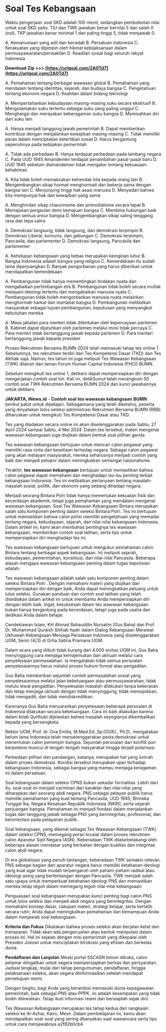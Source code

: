 # Soal Tes Kebangsaan
 
 
Waktu pengerjaan soal SKD adalah 100 menit, sedangkan pembobotan nilai untuk soal SKD yaitu: TIU dan TWK jawaban benar bernilai 5 dan salah 0 (nol), TKP jawaban benar minimal 1 dan paling tinggi 5, tidak menjawab 0.
 
A. Kemanusiaan yang adil dan beradab
B. Persatuan Indonesia
C. Kerakyatan yang dipimpin oleh hikmat kebijaksanaan dalam permusyawaratan/perwakilan
D. Keadilan sosial bagi seluruh rakyat Indonesia
 
**Download Zip >>> [https://urlgoal.com/2A0Td7](https://urlgoal.com/2A0Td7)**


 
A. Pemahaman tentang berbagai wawasan global
B. Pemahaman yang mendalam tentang identitas, sejarah, dan budaya bangsa
C. Pengetahuan tentang ekonomi negara
D. Keahlian dalam bidang teknologi
 
A. Mempertahankan kebudayaan masing-masing suku secara eksklusif
B. Mengutamakan suku tertentu sebagai suku yang paling unggul
C. Menghargai dan merayakan keberagaman suku bangsa
D. Memisahkan diri dari suku lain
 
A. Hanya menjadi tanggung jawab pemerintah
B. Dapat memberikan kontribusi dengan menjalankan kewajiban masing-masing
C. Tidak memiliki peran dalam menciptakan ketertiban sosial
D. Harus bergantung sepenuhnya pada kebijakan pemerintah
 
A. Tidak ada perbedaan
B. Hanya terdapat perbedaan pada lambang negara
C. Pada UUD 1945 Amandemen terdapat penambahan pasal-pasal baru
D. UUD 1945 sebelum diamandemen tidak mengatur tentang kekuasaan kehakiman
 
A. Kita tidak boleh memaksakan kehendak kita kepada orang lain
B. Mengembangkan sikap hormat menghormati dan bekerja sama dengan bangsa lain
C. Menjunjung tinggi hak asasi manusia
D. Menyadari bahwa kita mempunyai hak dan kewajiban yang sama

A. Menghindari sikap chauvinisme dan primodialisme secara tepat
B. Memajukan pergaulan demi kemajuan bangsa
C. Membina hubungan baik dengan semua unsur bangsa
D. Mengembangkan sikap saling tenggang rasa dan tepa salira
 
A. Demokrasi langsung, tidak langsung, dan demokrasi terpimpin
B. Demokrasi Liberal, komunis, dan gabungan
C. Demokrasi terpimpin, Pancasila, dan parlementer
D. Demokrasi langsung, Pancasila dan parlementer
 
A. Kehidupan kebangsaan yang bebas merupakan keinginan luhur
B. Bangsa Indonesia adalah bangsa yang religius
C. Kemerdekaan itu sudah lama diperjuangkan
D. Banyak pengorbanan yang harus diberikan untuk mendapatkan kemerdekaan
 
A. Pembangunan tidak hanya mementingkan tindakan nyata dan mengabaikan pertimbangan etis
B. Pembangunan tidak boleh secara mutlak melayani ideologi tertentu dan mengabaikan manusia nyata
C. Pembangunan tidak boleh mengorbankan manusia nyata melainkan menghormati harkat dan martabat bangsa
D. Pembangunan melibatkan masyarakat sebagai tujuan pembangunan, keputusan yang menyangkut kebutuhan mereka
 
A. Masa jabatan para menteri tidak ditentukan oleh kepercayaan parlemen
B. Kabinet dapat dijatuhkan oleh parlemen melalui mosi tidak percaya
C. Para menteri tidak bertanggung jawab kepada parlemen
D. Para menteri bertanggung jawab kepada presiden
 
Proses Rekrutmen Bersama BUMN 2024 telah memasuki tahap tes online 1. Sebelumnya, tes rekrutmen terdiri dari Tes Kompetensi Dasar (TKD) dan Tes Akhlak saja. Namun, tes tahun ini juga meliputi Tes Wawasan Kebangsaan (TWK) dilansir dari laman Forum Human Capital Indonesia (FHCI) BUMN.
 
Sebelum mengikuti tes online 1, detikers dapat mempersiapkan diri dengan mengerjakan contoh soal loh. Kali ini, detikSumut telah merangkum 50 contoh soal TWK Rekrutmen Bersama BUMN 2024 dan kunci jawabannya untuk detikers.
 
**JAKARTA, iNews.id** - **Contoh soal** **tes wawasan kebangsaan** **BUMN** berikut patut untuk dipelajari. Sebagaimana yang telah diketahui, peserta yang dinyatakan lolos seleksi administrasi Rekrutmen Bersama BUMN (RBB) diharuskan untuk mengikuti Tes Kompetensi Dasar atau TKD.
 
Tes yang diadakan secara online ini akan diselenggarakan pada Sabtu, 27 April 2024 sampai Sabtu, 4 Mei 2024. Dalam tes tersebut, materi mengenai wawasan kebangsaan juga diujikan dalam bentuk soal pilihan ganda.
 
Tes wawasan kebangsaan bertujuan untuk mencari calon pegawai yang memiliki rasa cinta dan kesetiaan terhadap negara. Sebagai calon pegawai yang akan melayani masyarakat, mereka seharusnya menjadi contoh yang baik dan menjadi pelopor dalam meningkatkan semangat nasionalisme.
 
Terakhir, **tes wawasan kebangsaan** bertujuan untuk memastikan bahwa calon pegawai dapat memahami dan menghadapi isu-isu penting terkait kebangsaan Indonesia. Tes ini melibatkan pertanyaan tentang masalah-masalah sosial, politik, dan ekonomi yang sedang dihadapi negara.
 
Menjadi seorang Bintara Polri tidak hanya memerlukan kekuatan fisik dan kecerdasan akademik, tetapi juga pemahaman yang mendalam mengenai wawasan kebangsaan. Soal Tes Wawasan Kebangsaan Bintara merupakan salah satu komponen penting dalam seleksi Bintara Polri. Tes ini bertujuan untuk memastikan bahwa calon polisi memiliki pengetahuan yang memadai tentang negara, kebudayaan, sejarah, dan nilai-nilai kebangsaan Indonesia. Dalam artikel ini, kami akan membahas pentingnya tes wawasan kebangsaan, memberikan contoh soal latihan, serta tips untuk mempersiapkan diri menghadapi tes ini.
 
Tes wawasan kebangsaan bertujuan untuk mengukur pemahaman calon Bintara tentang berbagai aspek kebangsaan. Ini meliputi sejarah, kebudayaan, pemerintahan, konstitusi, dan nilai-nilai Pancasila. Beberapa alasan mengapa wawasan kebangsaan penting dalam tugas kepolisian adalah:
 
Tes wawasan kebangsaan adalah salah satu komponen penting dalam seleksi Bintara Polri . Dengan memahami materi yang diujikan dan mempersiapkan diri dengan baik, Anda dapat meningkatkan peluang untuk lulus seleksi. Gunakan panduan dan contoh soal latihan yang telah disediakan dalam artikel ini untuk membantu Anda mempersiapkan diri dengan lebih baik. Ingat, kesuksesan dalam tes wawasan kebangsaan bukan hanya bergantung pada kecerdasan, tetapi juga pada usaha dan dedikasi Anda dalam belajar.
 
Cendekiawan Islam, KH Ahmad Bahauddin Nursalim (Gus Baha) dan Prof. Dr. Muhammad Quraish Shihab hadir dalam Dialog Kebangsaan Merawat Ukhuwah Kebangsaan Menjaga Persatuan Indonesia yang diselenggarakan UGM, Senin (4/3) di Grha Sabha Pramana UGM.
 
Dalam acara yang diikuti tidak kurang dari 4.000 sivitas UGM ini, Gus Baha menyinggung cara menjaga kemajemukan dan ukhuah melalui cara penyelesaian permasalahan. Ia mengatakan tidak semua persoalan penyelesaiannya harus melalui proses hukum formal atau pengadilan.
 
Gus Baha memberikan sejumlah contoh permasalahan sosial yang penyelesaiannya melalui jalan kekeluargaan atau permusyawarahan, tidak melulu lewat pengadilan. Penyelesaian masalah dilakukan tanpa kekerasan dan tetap menjaga ukhuah dengan tidak menyinggung, tidak memojokkan, tidak mengadili, dan tidak mendiskreditkan.
 
Karenanya Gus Baha menyarankan penyelesaian beberapa persoalan di Indoensia dilakukan secara kekeluargaan. Cara ini baik dilakukan karena dalam kitab Qurthubi dijelaskan bahwa masalah seyogianya dikembalikan kepada yang bersengketa.
 
Rektor UGM, Prof. dr. Ova Emilia, M.Med.Ed.,Sp.OG(K)., Ph.D., mengatakan belum lama Indonesia telah menyelenggarakan pesta demokrasi untuk menentukan calon pemimpin bangsa. Sejumlah persoalan dan konflik pun berpotensi muncul di tengah-tengah masyarakat hingga terjadi polarisasi.
 
Perbedaan pilihan dan pandangan, katanya, merupakan hal yang lumrah dalam proses demokrasi. Kondisi tersebut merupakan ujian terhadap kebangsaan Indonesia, sebagai bangsa yang mampu menjaga keragaman ini dalam persatuan.
 
Soal kebangsaan dalam seleksi CPNS bukan sekadar formalitas. Lebih dari itu, soal-soal ini menjadi cerminan dari karakter dan nilai-nilai yang diharapkan dari seorang abdi negara. PNS sebagai pelayan publik harus memiliki pemahaman yang kuat tentang Pancasila, UUD 1945, Bhineka Tunggal Ika, Negara Kesatuan Republik Indonesia (NKRI), serta sejarah perjuangan bangsa. Pemahaman ini menjadi fondasi dalam menjalankan tugas dan tanggung jawab sebagai PNS yang berintegritas, profesional, dan berorientasi pada pelayanan publik.
 
Soal kebangsaan, yang dikenal sebagai Tes Wawasan Kebangsaan (TWK) dalam seleksi CPNS, memegang peran krusial dalam proses rekrutmen calon Aparatur Sipil Negara (ASN). Keberadaan TWK dilatarbelakangi oleh beberapa alasan mendasar yang berkaitan dengan kualitas dan integritas calon abdi negara:
 
Di era globalisasi yang penuh tantangan, keberadaan TWK semakin relevan. PNS sebagai bagian dari aparatur negara harus memiliki ketahanan ideologi yang kuat agar tidak mudah terpengaruh oleh paham-paham radikal atau ideologi asing yang bertentangan dengan Pancasila. TWK menjadi salah satu upaya untuk memperkuat ketahanan ideologi PNS dan memastikan mereka tetap teguh dalam memegang teguh nilai-nilai kebangsaan.
 
Penguasaan soal kebangsaan merupakan kunci penting bagi calon PNS untuk lolos seleksi dan menjadi abdi negara yang berintegritas. Dengan memahami konsep dasar, cakupan materi, strategi belajar, serta berlatih secara rutin, Anda dapat meningkatkan pemahaman dan kemampuan Anda dalam menjawab soal kebangsaan.
 
**Kriteria dan Fokus**
Dikatakan bahwa proses seleksi akan berjalan ketat dan transparan. Tidak akan ada pengecualian atau bentuk manipulasi dalam proses ini. Hal ini sejalan dengan misi pemerintah yang dikepalai oleh Presiden Jokowi untuk menciptakan birokrasi yang efisien dan berkelas dunia.
 
**Pendaftaran dan Lanjutan**
Meski portal SSCASN belum dibuka, calon pelamar diingatkan untuk segera mempersiapkan berkas dan persyaratan. Jadwal lengkap, mulai dari tahap pengumuman, pendaftaran, hingga pelaksanaan seleksi, akan segera diinformasikan setelah mendapat persetujuan resmi.
 
Dengan begitu, bagi Anda yang berambisi memasuki dunia kepegawaian pemerintah, baik sebagai PNS atau PPPK, ini adalah kesempatan yang tidak boleh dilewatkan. Tetap ikuti informasi resmi dan bersiaplah sejak dini.
 
Tes Wawasan Kebangsaan merupakan tes tahap kedua dari rangkaian seleksi ke Al-Azhar, Kairo, Mesir. Dalam pembelajaran ini, kamu akan mendapatkan soal-soal yang sering ditanyakan saat wawancara serta tips untuk cara menjawabnya
 a2f82b0cb4
 
